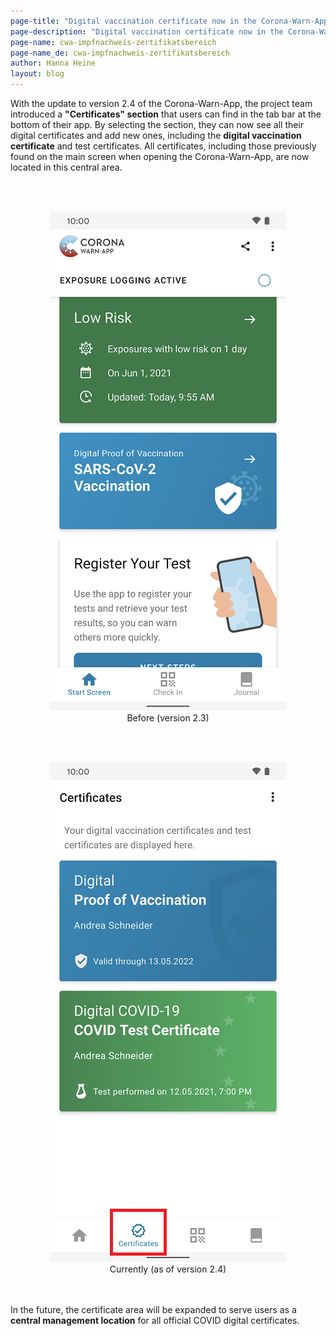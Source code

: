 ```yaml
---
page-title: "Digital vaccination certificate now in the Corona-Warn-App's certificates section"
page-description: "Digital vaccination certificate now in the Corona-Warn-App's certificates section"
page-name: cwa-impfnachweis-zertifikatsbereich
page-name_de: cwa-impfnachweis-zertifikatsbereich
author: Hanna Heine
layout: blog
---
```


With the update to version 2.4 of the Corona-Warn-App, the project team introduced a **"Certificates" section** that users can find in the tab bar at the bottom of their app. By selecting the section, they can now see all their digital certificates and add new ones, including the **digital vaccination certificate** and test certificates. All certificates, including those previously found on the main screen when opening the Corona-Warn-App, are now located in this central area.



<br></br>
<center> <img src="./home_vaccination_immunity.png" title="Digital vaccination certificate before" style="align: center"></center> 
<center>Before (version 2.3)</center> 

<br></br>
<center> <img src="./certificate-green.png" title="Current digital vaccination certificate" style="align: center">  </center>
<center>Currently (as of version 2.4)</center>
<br></br>

In the future, the certificate area will be expanded to serve users as a **central management location** for all official COVID digital certificates.  


<!-- overview -->
